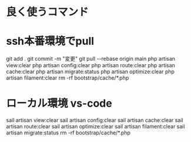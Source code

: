 # 良く使うコマンド





# ssh本番環境でpull

git add .
git commit -m "変更"
git pull --rebase origin main
php artisan view:clear
php artisan config:clear
php artisan route:clear
php artisan cache:clear
php artisan migrate:status
php artisan optimize:clear
php artisan filament:clear
rm -rf bootstrap/cache/*.php




# ローカル環境 vs-code

sail artisan view:clear
sail artisan config:clear
sail artisan cache:clear
sail artisan route:clear
sail artisan optimize:clear
sail artisan filament:clear
sail artisan migrate:status
rm -rf bootstrap/cache/*.php



